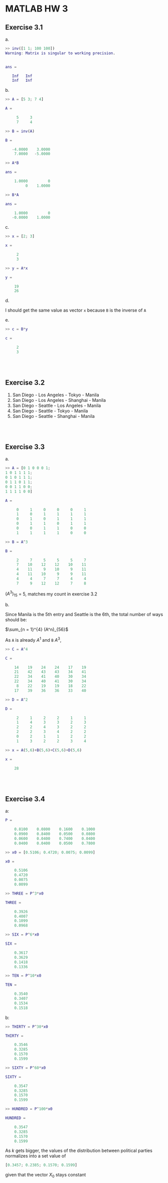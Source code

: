 # MATLAB HW 3


## Exercise 3.1

a.
```Matlab
>> inv([1 1; 100 100])
Warning: Matrix is singular to working precision. 
 

ans =

   Inf   Inf
   Inf   Inf
```

b.

```Matlab
>> A = [5 3; 7 4]

A =

     5     3
     7     4

>> B = inv(A)

B =

   -4.0000    3.0000
    7.0000   -5.0000

>> A*B

ans =

    1.0000         0
         0    1.0000

>> B*A

ans =

    1.0000         0
   -0.0000    1.0000
```

c.

```matlab
>> x = [2; 3]

x =

     2
     3

>> y = A*x

y =

    19
    26
```

d.

I should get the same value as vector `x` because `B` is the inverse of `A`

e.

```Matlab
>> c = B*y

c =

     2
     3
```

<br/><br/>

## Exercise 3.2

1. San Diego - Los Angeles - Tokyo - Manila
2. San Diego - Los Angeles - Shanghai - Manila
3. San Diego - Seattle - Los Angeles - Manila
4. San Diego - Seattle - Tokyo - Manila
5. San Diego - Seattle - Shanghai - Manila

<br/><br/>

## Exercise 3.3

a.

```Matlab
>> A = [0 1 0 0 0 1;
1 0 1 1 1 1;
0 1 0 1 1 1;
0 1 1 0 1 1;
0 0 1 1 0 0;
1 1 1 1 0 0]

A =

     0     1     0     0     0     1
     1     0     1     1     1     1
     0     1     0     1     1     1
     0     1     1     0     1     1
     0     0     1     1     0     0
     1     1     1     1     0     0

>> B = A^3

B =

     2     7     5     5     5     7
     7    10    12    12    10    11
     4    11     9    10     9    11
     4    11    10     9     9    11
     4     4     7     7     4     4
     7     9    12    12     7     8
```

$(A^3)_{15}$ = 5, matches my count in exercise 3.2

b.

Since Manila is the 5th entry and Seattle is the 6th, the total number of ways should be:

$\sum_{n = 1}^{4} (A^n)_{56}$


As `A` is already $A^1$ and `B` $A^3$,
```Matlab
>> C = A^4

C =

    14    19    24    24    17    19
    21    42    43    43    34    41
    22    34    41    40    30    34
    22    34    40    41    30    34
     8    22    19    19    18    22
    17    39    36    36    33    40

>> D = A^2

D =

     2     1     2     2     1     1
     1     4     3     3     2     3
     2     2     4     3     2     2
     2     2     3     4     2     2
     0     2     1     1     2     2
     1     3     2     2     3     4

>> x = A(5,6)+B(5,6)+C(5,6)+D(5,6)

x =

    28
```

<br/><br/>

## Exercise 3.4

a:

```Matlab
P =

    0.8100    0.0800    0.1600    0.1000
    0.0900    0.8400    0.0500    0.0800
    0.0600    0.0400    0.7400    0.0400
    0.0400    0.0400    0.0500    0.7800

>> x0 = [0.5106; 0.4720; 0.0075; 0.0099]

x0 =

    0.5106
    0.4720
    0.0075
    0.0099

>> THREE = P^3*x0

THREE =

    0.3926
    0.4007
    0.1099
    0.0968

>> SIX = P^6*x0

SIX =

    0.3617
    0.3629
    0.1418
    0.1336

>> TEN = P^10*x0

TEN =

    0.3540
    0.3407
    0.1534
    0.1518
```

b:

```Matlab
>> THIRTY = P^30*x0

THIRTY =

    0.3546
    0.3285
    0.1570
    0.1599

>> SIXTY = P^60*x0

SIXTY =

    0.3547
    0.3285
    0.1570
    0.1599

>> HUNDRED = P^100*x0

HUNDRED =

    0.3547
    0.3285
    0.1570
    0.1599
```

As $k$ gets bigger, the values of the distribution between political parties normalizes into a set value of

```Matlab
[0.3457; 0.2385; 0.1570; 0.1599]
```

given that the vector $X_{0}$ stays constant